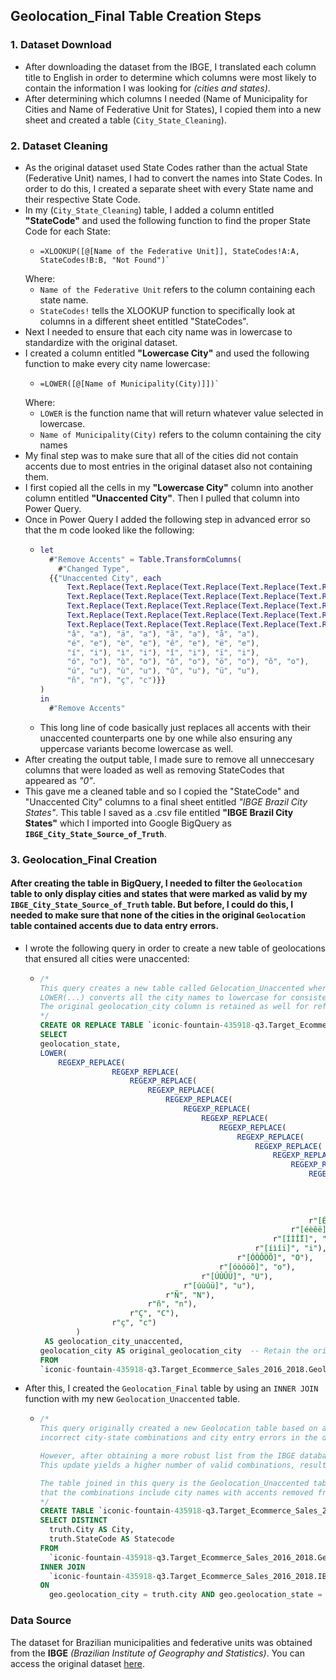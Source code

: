 ## Geolocation_Final Table Creation Steps

### 1. Dataset Download
 - After downloading the dataset from the IBGE, I translated each column title to English in order to determine which columns were most likely to contain the information I was looking for *(cities and states)*.
 - After determining which columns I needed (Name of Municipality for Cities and Name of Federative Unit for States), I copied them into a new sheet and created a table (`City_State_Cleaning`).
### 2. Dataset Cleaning
  - As the original dataset used State Codes rather than the actual State (Federative Unit) names, I had to convert the names into State Codes. In order to do this, I created a separate sheet with every State name and their respective State Code.
  - In my (`City_State_Cleaning`) table, I added a column entitled **"StateCode"** and used the following function to find the proper State Code for each State:
    - ```
      =XLOOKUP([@[Name of the Federative Unit]], StateCodes!A:A, StateCodes!B:B, "Not Found")`
    Where:
      - `Name of the Federative Unit` refers to the column containing each state name.
      - `StateCodes!` tells the XLOOKUP function to specifically look at columns in a different sheet entitled "StateCodes".
  - Next I needed to ensure that each city name was in lowercase to standardize with the original dataset.
  - I created a column entitled **"Lowercase City"** and used the following function to make every city name lowercase:
    - ```
      =LOWER([@[Name of Municipality(City)]])`
    Where:
      - `LOWER` is the function name that will return whatever value selected in lowercase.
      - `Name of Municipality(City)` refers to the column containing the city names
  - My final step was to make sure that all of the cities did not contain accents due to most entries in the original dataset also not containing them.
  - I first copied all the cells in my **"Lowercase City"** column into another column entitled **"Unaccented City"**. Then I pulled that column into Power Query.
  - Once in Power Query I added the following step in advanced error so that the m code looked like the following:
    - ```m
      let
        #"Remove Accents" = Table.TransformColumns(
          #"Changed Type",
        {{"Unaccented City", each 
            Text.Replace(Text.Replace(Text.Replace(Text.Replace(Text.Replace(
            Text.Replace(Text.Replace(Text.Replace(Text.Replace(Text.Replace(
            Text.Replace(Text.Replace(Text.Replace(Text.Replace(Text.Replace(
            Text.Replace(Text.Replace(Text.Replace(Text.Replace(Text.Replace(
            Text.Replace(Text.Replace(Text.Replace(Text.Replace(Text.Replace(Text.Lower(_), "á", "a"), "à", "a"), 
            "â", "a"), "ä", "a"), "ã", "a"), "å", "a"), 
            "é", "e"), "è", "e"), "ê", "e"), "ë", "e"),
            "í", "i"), "ì", "i"), "î", "i"), "ï", "i"), 
            "ó", "o"), "ò", "o"), "ô", "o"), "ö", "o"), "õ", "o"), 
            "ú", "u"), "ù", "u"), "û", "u"), "ü", "u"), 
            "ñ", "n"), "ç", "c")}}
      )
      in
        #"Remove Accents"
    - This long line of code basically just replaces all accents with their unaccented counterparts one by one while also ensuring any uppercase variants become lowercase as well.
  - After creating the output table, I made sure to remove all unneccesary columns that were loaded as well as removing StateCodes that appeared as *"0"*.
  - This gave me a cleaned table and so I copied the "StateCode" and "Unaccented City" columns to a final sheet entitled *"IBGE Brazil City States"*. This table I saved as a .csv file entitled **"IBGE Brazil City States"** which I imported into Google BigQuery as **`IBGE_City_State_Source_of_Truth`**.
### 3. Geolocation_Final Creation
#### After creating the table in BigQuery, I needed to filter the `Geolocation` table to only display cities and states that were marked as valid by my `IBGE_City_State_Source_of_Truth` table. But before, I could do this, I needed to make sure that none of the cities in the original `Geolocation` table contained accents due to data entry errors. 
- I wrote the following query in order to create a new table of geolocations that ensured all cities were unaccented:
  - ```sql
    /*
    This query creates a new table called Gelocation_Unaccented where all the cities from the original table are unaccented.
    LOWER(...) converts all the city names to lowercase for consistent comparison. REGEXP_REPLACE(...) replaces all the accented characters with their unaccented versions.
    The original geolocation_city column is retained as well for reference.
    */
    CREATE OR REPLACE TABLE `iconic-fountain-435918-q3.Target_Ecommerce_Sales_2016_2018.Geolocation_Unaccented` AS
    SELECT
    geolocation_state,
    LOWER(
        REGEXP_REPLACE(
                    REGEXP_REPLACE(
                        REGEXP_REPLACE(
                            REGEXP_REPLACE(
                                REGEXP_REPLACE(
                                    REGEXP_REPLACE(
                                        REGEXP_REPLACE(
                                            REGEXP_REPLACE(
                                                REGEXP_REPLACE(
                                                    REGEXP_REPLACE(
                                                        REGEXP_REPLACE(
                                                            REGEXP_REPLACE(
                                                                REGEXP_REPLACE(
                                                                    REGEXP_REPLACE(
                                                                        geolocation_city,
                                                                        r"[ÁÀÂÄÃ]", "A"),
                                                                    r"[áàâäã]", "a"),
                                                                r"[ÉÈÊË]", "E"),
                                                            r"[éèêë]", "e"),
                                                        r"[ÍÌÎÏ]", "I"),
                                                    r"[íìîï]", "i"),
                                                r"[ÓÒÔÖÕ]", "O"),
                                            r"[óòôöõ]", "o"),
                                        r"[ÚÙÛÜ]", "U"),
                                    r"[úùûü]", "u"),
                                r"Ñ", "N"),
                            r"ñ", "n"),
                        r"Ç", "C"),
                    r"ç", "c")
            )
     AS geolocation_city_unaccented,
    geolocation_city AS original_geolocation_city  -- Retain the original column for reference
    FROM
    `iconic-fountain-435918-q3.Target_Ecommerce_Sales_2016_2018.Geolocation`
- After this, I created the `Geolocation_Final` table by using an `INNER JOIN` function with my new `Geolocation_Unaccented` table.
  
  - ```sql
    /*
    This query originally created a new Geolocation table based on a city_state_source_of_truth table from the GeoNames API to correct
    incorrect city-state combinations and city entry errors in the dataset.

    However, after obtaining a more robust list from the IBGE database, the join is now based on a new table, IBGE_City_State_Source_of_Truth.
    This update yields a higher number of valid combinations, resulting in a more comprehensive analysis.

    The table joined in this query is the Geolocation_Unaccented table, using geo.geolocation_city_unaccented to ensure
    that the combinations include city names with accents removed from the original dataset for more accurate matching.
    */
    CREATE TABLE `iconic-fountain-435918-q3.Target_Ecommerce_Sales_2016_2018.Geolocation_Final` AS
    SELECT DISTINCT
      truth.City AS City,
      truth.StateCode AS Statecode
    FROM
      `iconic-fountain-435918-q3.Target_Ecommerce_Sales_2016_2018.Geolocation_Unaccented` AS geo
    INNER JOIN
      `iconic-fountain-435918-q3.Target_Ecommerce_Sales_2016_2018.IBGE_City_State_Source_of_Truth` AS truth
    ON
      geo.geolocation_city = truth.city AND geo.geolocation_state = truth.StateCode

### Data Source
The dataset for Brazilian municipalities and federative units was obtained from the **IBGE** *(Brazilian Institute of Geography and Statistics)*. You can access the original dataset [here](https://www.ibge.gov.br/geociencias/organizacao-do-territorio/estrutura-territorial/23701-divisao-territorial-brasileira.html?=&t=downloads).

    
     
